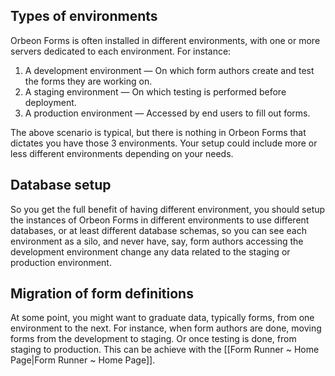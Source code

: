 ## Types of environments

Orbeon Forms is often installed in different environments, with one or more servers dedicated to each environment. For instance:

1. A development environment — On which form authors create and test the forms they are working on.
2. A staging environment — On which testing is performed before deployment.
3. A production environment — Accessed by end users to fill out forms.

The above scenario is typical, but there is nothing in Orbeon Forms that dictates you have those 3 environments. Your setup could include more or less different environments depending on your needs.

## Database setup

So you get the full benefit of having different environment, you should setup the instances of Orbeon Forms in different environments to use different databases, or at least different database schemas, so you can see each environment as a silo, and never have, say, form authors accessing the development environment change any data related to the staging or production environment.

## Migration of form definitions

At some point, you might want to graduate data, typically forms, from one environment to the next. For instance, when form authors are done, moving forms from the development to staging. Or once testing is done, from staging to production. This can be achieve with the [[Form Runner ~ Home Page|Form Runner ~ Home Page]].
